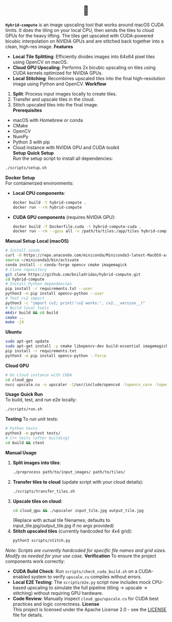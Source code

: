 <div align="center">
  <h1>🧸</h1>
</div>

**`Hybrid-compute`** is an image upscaling tool that works around macOS CUDA limits. It does the tiling on your local CPU, then sends the tiles to cloud GPUs for the heavy lifting. The tiles get upscaled with CUDA-powered bicubic interpolation on NVIDIA GPUs and are stitched back together into a clean, high-res image.
**Features**
- **Local Tile Splitting**: Efficiently divides images into 64x64 pixel tiles using OpenCV on macOS.
- **Cloud GPU Upscaling**: Performs 2x bicubic upscaling on tiles using CUDA kernels optimized for NVIDIA GPUs.
- **Local Stitching**: Recombines upscaled tiles into the final high-resolution image using Python and OpenCV.
**Workflow**
1. **Split**: Process input images locally to create tiles.  
2. Transfer and upscale tiles in the cloud.  
3. Stitch upscaled tiles into the final image.  
**Prerequisites**
- macOS with Homebrew or conda  
- CMake  
- OpenCV  
- NumPy  
- Python 3 with pip  
- Cloud instance with NVIDIA GPU and CUDA toolkit  
**Setup**
**Quick Setup**  
Run the setup script to install all dependencies:  
```bash
./scripts/setup.sh
```

**Docker Setup**  
For containerized environments:  
- **Local CPU components**:  
  ```bash
  docker build -t hybrid-compute .
  docker run --rm hybrid-compute
  ```
- **CUDA GPU components** (requires NVIDIA GPU):  
  ```bash
  docker build -f Dockerfile.cuda -t hybrid-compute-cuda .
  docker run --rm --gpus all -v /path/to/tiles:/app/tiles hybrid-compute-cuda ./cloud_gpu/upscaler tiles/input_tile.jpg tiles/output_tile.jpg
  ```
**Manual Setup**
**Local (macOS)**
```bash
# Install conda
curl -O https://repo.anaconda.com/miniconda/Miniconda3-latest-MacOSX-arm64.sh && bash Miniconda3-latest-MacOSX-arm64.sh -b
source ~/miniconda3/bin/activate
conda install -c conda-forge opencv cmake imagemagick
# Clone repository
git clone https://github.com/bniladridas/hybrid-compute.git
cd hybrid-compute
# Install Python dependencies
pip install -r requirements.txt --user
python3 -m pip install opencv-python --user
# Test cv2 import
python3 -c "import cv2; print('cv2 works:', cv2.__version__)"
# Build local tools
mkdir build && cd build
cmake ..
make -j4
```
**Ubuntu**
```bash
sudo apt-get update
sudo apt-get install -y cmake libopencv-dev build-essential imagemagick
pip install -r requirements.txt
python3 -m pip install opencv-python --force
```
**Cloud GPU**
```bash
# On cloud instance with CUDA
cd cloud_gpu
nvcc upscale.cu -o upscaler -I/usr/include/opencv4 -lopencv_core -lopencv_imgcodecs
```
**Usage**
**Quick Run**  
To build, test, and run e2e locally:
```bash
./scripts/run.sh
```
**Testing**
To run unit tests:
```bash
# Python tests
python3 -m pytest tests/
# C++ tests (after building)
cd build && ctest
```
**Manual Usage**
1. **Split images into tiles**:
   ```bash
   ./preprocess path/to/input_images/ path/to/tiles/
   ```
2. **Transfer tiles to cloud** (update script with your cloud details):
   ```bash
   ./scripts/transfer_tiles.sh
   ```
3. **Upscale tiles on cloud**:
    ```bash
    cd cloud_gpu && ./upscaler input_tile.jpg output_tile.jpg
    ```
    (Replace with actual tile filenames; defaults to input_tile.jpg/output_tile.jpg if no args provided)
4. **Stitch upscaled tiles** (currently hardcoded for 4x4 grid):
   ```bash
   python3 scripts/stitch.py
   ```
*Note: Scripts are currently hardcoded for specific file names and grid sizes. Modify as needed for your use case.*
**Verification**
To ensure the project components work correctly:
- **CUDA Build Check**: Run `scripts/check_cuda_build.sh` on a CUDA-enabled system to verify `upscale.cu` compiles without errors.
- **Local E2E Testing**: The `scripts/e2e.py` script now includes mock CPU-based upscaling to simulate the full pipeline (tiling → upscale → stitching) without requiring GPU hardware.
- **Code Review**: Manually inspect `cloud_gpu/upscale.cu` for CUDA best practices and logic correctness.
**License**  
This project is licensed under the Apache License 2.0 - see the [LICENSE](LICENSE) file for details.
